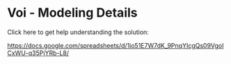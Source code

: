 # Voi - Modeling Details

Click here to get help understanding the solution:

https://docs.google.com/spreadsheets/d/1io51E7W7dK_9PnqYIcgQs09VgoICxWU-q35PjYRb-L8/